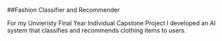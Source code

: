 ##Fashion Classifier and Recommender

For my Unvieristy Final Year Individual Capstone Project I developed an AI system that classifies and recommends clothing items to users.
